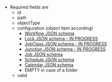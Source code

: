 * Required fields are
    * id
    * path
    * objectType
    * configuration (object item according)
    	* <a href="../../../../../jobscheduler/schemas/workflow/workflow-schema.json" target="workflow">Workflow JSON schema</a>
    	* <a href="../../../../../jobscheduler/schemas/lock/lock-schema.json" target="jobclass">Lock JSON schema - IN PROGRESS</a>
    	* <a href="../../../../../jobscheduler/schemas/jobclass/jobClass-schema.json" target="jobclass">JobClass JSON schema - IN PROGRESS</a>
    	* <a href="../../../../../jobscheduler/schemas/junction/junction-schema.json" target="junction">Junction JSON schema - IN PROGRESS</a>
    	* <a href="../../../../../jobscheduler/schemas/job/job-schema.json" target="job">Job JSON schema</a>
    	* <a href="../../../../../orderManagement/schemas/orders/schedule-schema.json" target="order">Schedule JSON schema</a>
    	* <a href="../../../../../joc/schemas/calendar/calendar-schema.json" target="calendar">Calendar JSON schema</a>
    	* EMPTY in case of a folder
    * valid
